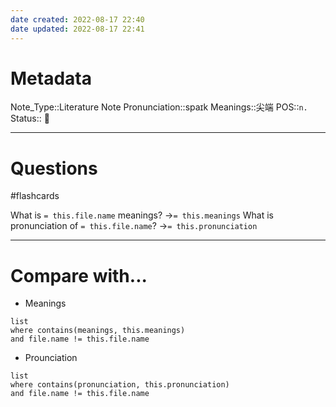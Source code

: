 ```yaml
---
date created: 2022-08-17 22:40
date updated: 2022-08-17 22:41
---
```


# Metadata

Note_Type::Literature Note
Pronunciation::spaɪk
Meanings::尖端
POS::`n.`
Status:: 👶

---

# Questions

#flashcards

What is `= this.file.name` meanings? ->`= this.meanings`
What is pronunciation of `= this.file.name`? ->`= this.pronunciation`

---

# Compare with...

- Meanings

```dataview
list
where contains(meanings, this.meanings)
and file.name != this.file.name
```

- Prounciation

```dataview
list
where contains(pronunciation, this.pronunciation)
and file.name != this.file.name
```
